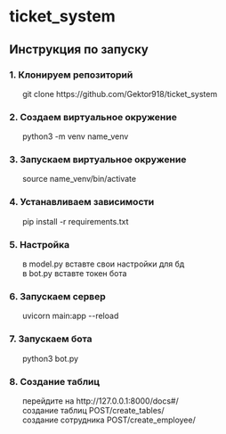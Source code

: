 <h1> ticket_system </h1>

<h2> Инструкция по запуску </h2>

<h3>1. Клонируем репозиторий </h3>
&nbsp &nbsp &nbsp git clone https://github.com/Gektor918/ticket_system

<h3>2. Создаем виртуальное окружение </h3>
&nbsp &nbsp &nbsp python3 -m venv name_venv

<h3>3. Запускаем виртуальное окружение </h3>
&nbsp &nbsp &nbsp source name_venv/bin/activate

<h3>4. Устанавливаем зависимости </h3>
&nbsp &nbsp &nbsp pip install -r requirements.txt

<h3>5. Настройка </h3>
&nbsp &nbsp &nbsp  в model.py вставте свои настройки для бд<br>
&nbsp &nbsp &nbsp  в bot.py вставте токен бота

<h3>6. Запускаем сервер </h3>
&nbsp &nbsp &nbsp  uvicorn main:app --reload

<h3>7. Запускаем бота </h3>
&nbsp &nbsp &nbsp  python3 bot.py

<h3>8. Создание таблиц </h3>
&nbsp &nbsp &nbsp  перейдите на http://127.0.0.1:8000/docs#/<br>
&nbsp &nbsp &nbsp  создание таблиц POST/create_tables/<br>
&nbsp &nbsp &nbsp  создание сотрудника POST/create_employee/
